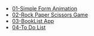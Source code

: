 - [01-Simple Form Animation](https://salah91271997.github.io/vanilla-javascript-projects/Meduim%20projects/01-Simple%20Form%20Animation/index.html)
- [02-Rock Paper Scissors Game](https://salah91271997.github.io/vanilla-javascript-projects/Meduim%20projects/02-Rock%20Paper%20Scissors%20Game/index.html)
- [03-BookList App](https://salah91271997.github.io/vanilla-javascript-projects/Meduim%20projects/03-BookList%20App/index.html)
- [04-To Do List](https://salah91271997.github.io/vanilla-javascript-projects/Meduim%20projects/04-To%20Do%20List/index.html)
